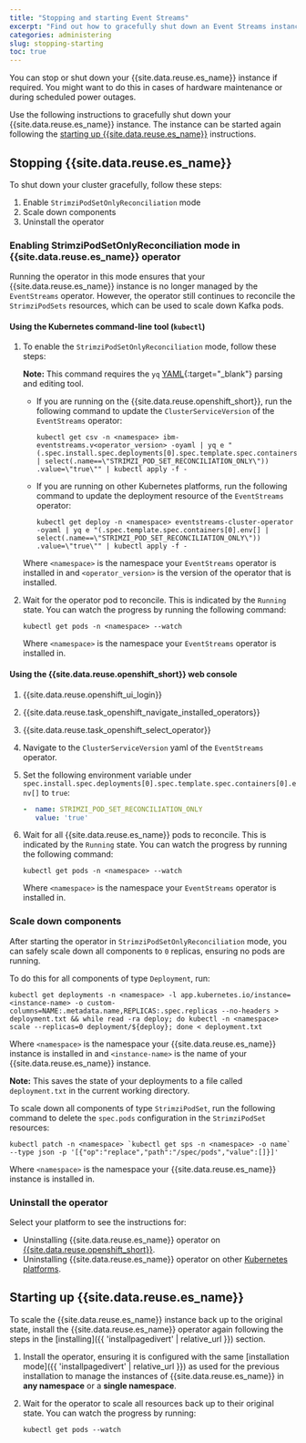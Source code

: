 ```yaml
---
title: "Stopping and starting Event Streams"
excerpt: "Find out how to gracefully shut down an Event Streams instance, for example, in preparation for maintenance."
categories: administering
slug: stopping-starting
toc: true
---
```


You can stop or shut down your {{site.data.reuse.es_name}} instance if required.
You might want to do this in cases of hardware maintenance or during scheduled power outages.

Use the following instructions to gracefully shut down your {{site.data.reuse.es_name}} instance. The instance can be started again following the [starting up {{site.data.reuse.es_name}}](#starting-up-event-streams) instructions.

## Stopping {{site.data.reuse.es_name}}

To shut down your cluster gracefully, follow these steps: 
1. Enable `StrimziPodSetOnlyReconciliation` mode 
2. Scale down components
3. Uninstall the operator

### Enabling StrimziPodSetOnlyReconciliation mode in {{site.data.reuse.es_name}} operator

Running the operator in this mode ensures that your {{site.data.reuse.es_name}} instance is no longer managed by the `EventStreams` operator. However, the operator still continues to reconcile the `StrimziPodSets` resources, which can be used to scale down Kafka pods.

#### Using the Kubernetes command-line tool (`kubectl`)

1. To enable the `StrimziPodSetOnlyReconciliation` mode, follow these steps: 

   **Note:** This command requires the `yq` [YAML](https://github.com/mikefarah/yq){:target="_blank"} parsing and editing tool.
   - If you are running on the {{site.data.reuse.openshift_short}}, run the following command to update the `ClusterServiceVersion` of the `EventStreams` operator:

     ```shell
     kubectl get csv -n <namespace> ibm-eventstreams.v<operator_version> -oyaml | yq e "(.spec.install.spec.deployments[0].spec.template.spec.containers[0].env[] | select(.name==\"STRIMZI_POD_SET_RECONCILIATION_ONLY\")) .value=\"true\"" | kubectl apply -f -
     ```

   - If you are running on other Kubernetes platforms, run the following command to update the deployment resource of the `EventStreams` operator:

     ```shell
     kubectl get deploy -n <namespace> eventstreams-cluster-operator -oyaml | yq e "(.spec.template.spec.containers[0].env[] | select(.name==\"STRIMZI_POD_SET_RECONCILIATION_ONLY\")) .value=\"true\"" | kubectl apply -f -
     ```

   Where `<namespace>` is the namespace your `EventStreams` operator is installed in and `<operator_version>` is the version of the operator that is installed.
2. Wait for the operator pod to reconcile. This is indicated by the `Running` state. You can watch the progress by running the following command:

   ```shell
   kubectl get pods -n <namespace> --watch
   ```

   Where `<namespace>` is the namespace your `EventStreams` operator is installed in.

#### Using the {{site.data.reuse.openshift_short}} web console

1. {{site.data.reuse.openshift_ui_login}}
2. {{site.data.reuse.task_openshift_navigate_installed_operators}}
3. {{site.data.reuse.task_openshift_select_operator}}
4. Navigate to the `ClusterServiceVersion` yaml of the `EventStreams` operator.
5. Set the following environment variable under `spec.install.spec.deployments[0].spec.template.spec.containers[0].env[]` to `true`:

   ```yaml
   -  name: STRIMZI_POD_SET_RECONCILIATION_ONLY
      value: 'true'
   ```

6. Wait for all {{site.data.reuse.es_name}} pods to reconcile. This is indicated by the `Running` state. You can watch the progress by running the following command:

   ```shell
   kubectl get pods -n <namespace> --watch
   ```

   Where `<namespace>` is the namespace your `EventStreams` operator is installed in.

### Scale down components

After starting the operator in `StrimziPodSetOnlyReconciliation` mode, you can safely scale down all components to `0` replicas, ensuring no pods are running.

To do this for all components of type `Deployment`, run:

```shell
kubectl get deployments -n <namespace> -l app.kubernetes.io/instance=<instance-name> -o custom-columns=NAME:.metadata.name,REPLICAS:.spec.replicas --no-headers > deployment.txt && while read -ra deploy; do kubectl -n <namespace> scale --replicas=0 deployment/${deploy}; done < deployment.txt
```

Where `<namespace>` is the namespace your {{site.data.reuse.es_name}} instance is installed in and `<instance-name>` is the name of your {{site.data.reuse.es_name}} instance.

**Note:** This saves the state of your deployments to a file called `deployment.txt` in the current working directory.

To scale down all components of type `StrimziPodSet`, run the following command to delete the `spec.pods` configuration in the `StrimziPodSet` resources:

```shell
kubectl patch -n <namespace> `kubectl get sps -n <namespace> -o name` --type json -p '[{"op":"replace","path":"/spec/pods","value":[]}]'
```

Where `<namespace>` is the namespace your {{site.data.reuse.es_name}} instance is installed in.  

### Uninstall the operator

Select your platform to see the instructions for:

- Uninstalling {{site.data.reuse.es_name}} operator on [{{site.data.reuse.openshift_short}}](../../installing/uninstalling/#uninstalling-an-event-streams-operator-on-openshift-container-platform).
- Uninstalling {{site.data.reuse.es_name}} operator on other [Kubernetes platforms](../../installing/uninstalling/#uninstalling-an-event-streams-operator-on-other-kubernetes-platforms).

## Starting up {{site.data.reuse.es_name}}

To scale the {{site.data.reuse.es_name}} instance back up to the original state, install the {{site.data.reuse.es_name}} operator again following the steps in the [installing]({{ 'installpagedivert' | relative_url }}) section.

1. Install the operator, ensuring it is configured with the same [installation mode]({{ 'installpagedivert' | relative_url }}) as used for the previous installation to manage the instances of {{site.data.reuse.es_name}} in **any namespace** or a **single namespace**.
2. Wait for the operator to scale all resources back up to their original state. You can watch the progress by running:

   ```shell
   kubectl get pods --watch
   ```
